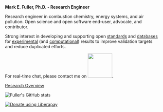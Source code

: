 **Mark E. Fuller, Ph.D. - Research Engineer**

Research engineer in combustion chemistry, energy systems, and air pollution. Open science and open software end-user, advocate, and contributor.

Strong interest in developing and supporting open [standards](https://github.com/pr-omethe-us/PyKED) and [databases](https://github.com/jiweiqi/CollectionOfMechanisms) for [experimental](https://github.com/pr-omethe-us/ChemKED-database) (and [computational](https://github.com/TCKDB)) results to improve validation targets and reduce duplicated efforts.

For real-time chat, please contact me on [<img src="https://github.com/vector-im/logos/blob/master/matrix/matrix-logo.png" width="80">][1].

[Research Overview](https://mefuller.github.io)


![Fuller's GitHub stats](https://github-readme-stats.vercel.app/api?username=mefuller&theme=default&show_icons=true)


<noscript><a href="https://liberapay.com/fuller/donate"><img alt="Donate using Liberapay" src="https://liberapay.com/assets/widgets/donate.svg"></a></noscript>

<!-- Icons -->
<!-- https://github.com/vector-im/logos/blob/master/matrix/matrix-logo.png -->


<!-- Links to your social media accounts -->

[1]: https://matrix.to/#/@mefuller:matrix.org
